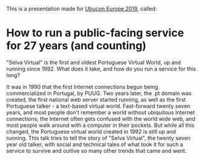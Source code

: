 This is a presentation made for [Ubucon Europe 2019](https://manage.ubucon.org/eu2019/talk/LXRCRQ/), called:

# How to run a public-facing service for 27 years (and counting)

"Selva Virtual" is the first and oldest Portuguese Virtual World, up and
running since 1992. What does it take, and how do you run a service for this
long?

It was in 1990 that the first Internet connections begun being commercialized
in Portugal, by PUUG. Two years later, the .pt domain was created, the first
national web server started running, as well as the first Portuguese talker - a
text-based virtual world. Fast-forward twenty seven years, and most people
don't remember a world without ubiquitous Internet connections, the Internet
often gets confused with the world wide web, and most people walk around with a
computer in their pockets. But while all this changed, the Portuguese virtual
world created in 1992 is still up and running. This talk tries to tell the
story of "Selva Virtual", the twenty seven year old talker, with social and
technical tales of what took it for such a service to survive and outlive so
many other trends that came and went.
